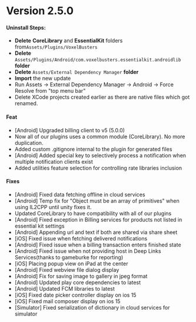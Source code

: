 # Version 2.5.0

#### Uninstall Steps:

* **Delete**  **CoreLibrary** and **EssentialKit** folders from`Assets/Plugins/VoxelBusters`
* **Delete** `Assets/Plugins/Android/com.voxelbusters.essentialkit.androidlib` **folder**
* **Delete** `Assets/External Dependency Manager` **folder**
* **Import** the new update
* Run Assets -> External Dependency Manager -> Android -> Force Resolve from "top menu bar"
* Delete XCode projects created earlier as there are native files which got renamed.

#### Feat

* \[Android] Upgraded billing client to v5 (5.0.0)
* Now all of our plugins uses a common module (CoreLibrary). No more duplication.
* Added custom .gitignore internal to the plugin for generated files
* \[Android] Added special key to selectively process a notification when multiple notification clients exist
* Added utilities feature selection for controlling rate libraries inclusion

#### Fixes

* \[Android] Fixed data fetching offline in cloud services
* \[Android] Temp fix for "Object must be an array of primitives" when using IL2CPP until unity fixes it.
* Updated CoreLibrary to have compatibility with all of our plugins
* \[Android] Fixed exception in Billing services for products not listed in essential kit settings
* \[Android] Appending url and text if both are shared via share sheet
* \[iOS] Fixed issue when fetching delivered notifications
* \[Android] Fixed issue when a billing transaction enters finished state
* \[Android] Fixed issue when not providing host in Deep Links Services(thanks to gameburke for reporting)
* \[iOS] Placing popup view on iPad at the center
* \[Android] Fixed webview file dialog display
* \[Android] Fix for saving image to gallery in jpeg format
* \[Android] Updated play core dependencies to latest
* \[Android] Updated FCM libraries to latest
* \[iOS] Fixed date picker controller display on ios 15&#x20;
* \[iOS] Fixed mail composer display on ios 15&#x20;
* \[Simulator] Fixed serialization of dictionary in cloud services for simulator

